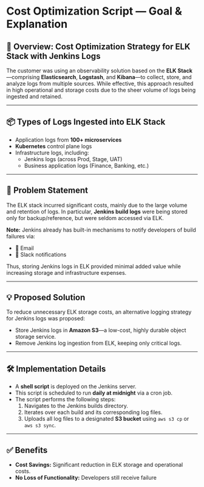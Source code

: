 # Cost Optimization Script — Goal & Explanation

## 🧠 Overview: Cost Optimization Strategy for ELK Stack with Jenkins Logs

The customer was using an observability solution based on the **ELK Stack**—comprising **Elasticsearch**, **Logstash**, and **Kibana**—to collect, store, and analyze logs from multiple sources. While effective, this approach resulted in high operational and storage costs due to the sheer volume of logs being ingested and retained.

---

## 📦 Types of Logs Ingested into ELK Stack

- Application logs from **100+ microservices**
- **Kubernetes** control plane logs
- Infrastructure logs, including:
  - Jenkins logs (across Prod, Stage, UAT)
  - Business application logs (Finance, Banking, etc.)

---

## 🚨 Problem Statement

The ELK stack incurred significant costs, mainly due to the large volume and retention of logs. In particular, **Jenkins build logs** were being stored only for backup/reference, but were seldom accessed via ELK.

**Note:** Jenkins already has built-in mechanisms to notify developers of build failures via:
- 📧 Email
- 💬 Slack notifications

Thus, storing Jenkins logs in ELK provided minimal added value while increasing storage and infrastructure expenses.

---

## 💡 Proposed Solution

To reduce unnecessary ELK storage costs, an alternative logging strategy for Jenkins logs was proposed:

- Store Jenkins logs in **Amazon S3**—a low-cost, highly durable object storage service.
- Remove Jenkins log ingestion from ELK, keeping only critical logs.

---

## 🛠️ Implementation Details

- A **shell script** is deployed on the Jenkins server.
- This script is scheduled to run **daily at midnight** via a cron job.
- The script performs the following steps:
  1. Navigates to the Jenkins builds directory.
  2. Iterates over each build and its corresponding log files.
  3. Uploads all log files to a designated **S3 bucket** using `aws s3 cp` or `aws s3 sync`.

---

## ✅ Benefits

- **Cost Savings:** Significant reduction in ELK storage and operational costs.
- **No Loss of Functionality:** Developers still receive failure
